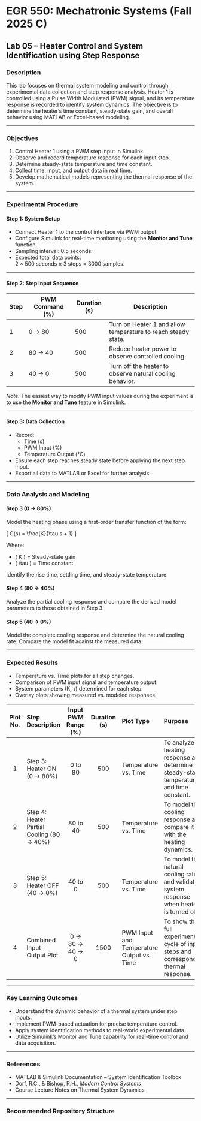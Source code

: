 # EGR 550: Mechatronic Systems (Fall 2025 C)
## Lab 05 – Heater Control and System Identification using Step Response

### Description
This lab focuses on thermal system modeling and control through experimental data collection and step response analysis. Heater 1 is controlled using a Pulse Width Modulated (PWM) signal, and its temperature response is recorded to identify system dynamics. The objective is to determine the heater’s time constant, steady-state gain, and overall behavior using MATLAB or Excel-based modeling.

---

### Objectives
1. Control Heater 1 using a PWM step input in Simulink.  
2. Observe and record temperature response for each input step.  
3. Determine steady-state temperature and time constant.  
4. Collect time, input, and output data in real time.  
5. Develop mathematical models representing the thermal response of the system.

---

### Experimental Procedure

#### Step 1: System Setup
- Connect Heater 1 to the control interface via PWM output.
- Configure Simulink for real-time monitoring using the **Monitor and Tune** function.
- Sampling interval: 0.5 seconds.
- Expected total data points:  
  2 × 500 seconds × 3 steps = 3000 samples.

---

#### Step 2: Step Input Sequence
| Step | PWM Command (%) | Duration (s) | Description |
|------|-----------------|---------------|--------------|
| 1 | 0 → 80 | 500 | Turn on Heater 1 and allow temperature to reach steady state. |
| 2 | 80 → 40 | 500 | Reduce heater power to observe controlled cooling. |
| 3 | 40 → 0 | 500 | Turn off the heater to observe natural cooling behavior. |

*Note:* The easiest way to modify PWM input values during the experiment is to use the **Monitor and Tune** feature in Simulink.

---

#### Step 3: Data Collection
- Record:
  - Time (s)
  - PWM Input (%)
  - Temperature Output (°C)
- Ensure each step reaches steady state before applying the next step input.
- Export all data to MATLAB or Excel for further analysis.

---

### Data Analysis and Modeling

#### Step 3 (0 → 80%)
Model the heating phase using a first-order transfer function of the form:

\[
G(s) = \frac{K}{\tau s + 1}
\]

Where:  
- \( K \) = Steady-state gain  
- \( \tau \) = Time constant

Identify the rise time, settling time, and steady-state temperature.

#### Step 4 (80 → 40%)
Analyze the partial cooling response and compare the derived model parameters to those obtained in Step 3.

#### Step 5 (40 → 0%)
Model the complete cooling response and determine the natural cooling rate. Compare the model fit against the measured data.

---

### Expected Results
- Temperature vs. Time plots for all step changes.
- Comparison of PWM input signal and temperature output.
- System parameters (K, τ) determined for each step.
- Overlay plots showing measured vs. modeled responses.


| Plot No. | Step Description | Input PWM Range (%) | Duration (s) | Plot Type | Purpose |
|:---------:|:----------------|:-------------------:|:-------------:|:-----------|:----------|
| 1 | Step 3: Heater ON (0 → 80%) | 0 to 80 | 500 | Temperature vs. Time | To analyze the heating response and determine steady-state temperature and time constant. |
| 2 | Step 4: Heater Partial Cooling (80 → 40%) | 80 to 40 | 500 | Temperature vs. Time | To model the cooling response and compare it with the heating dynamics. |
| 3 | Step 5: Heater OFF (40 → 0%) | 40 to 0 | 500 | Temperature vs. Time | To model the natural cooling rate and validate system response when heater is turned off. |
| 4 | Combined Input-Output Plot | 0 → 80 → 40 → 0 | 1500 | PWM Input and Temperature Output vs. Time | To show the full experimental cycle of input steps and corresponding thermal response. |


---

### Key Learning Outcomes
- Understand the dynamic behavior of a thermal system under step inputs.
- Implement PWM-based actuation for precise temperature control.
- Apply system identification methods to real-world experimental data.
- Utilize Simulink’s Monitor and Tune capability for real-time control and data acquisition.

---

### References
- MATLAB & Simulink Documentation – System Identification Toolbox  
- Dorf, R.C., & Bishop, R.H., *Modern Control Systems*  
- Course Lecture Notes on Thermal System Dynamics

---

### Recommended Repository Structure
